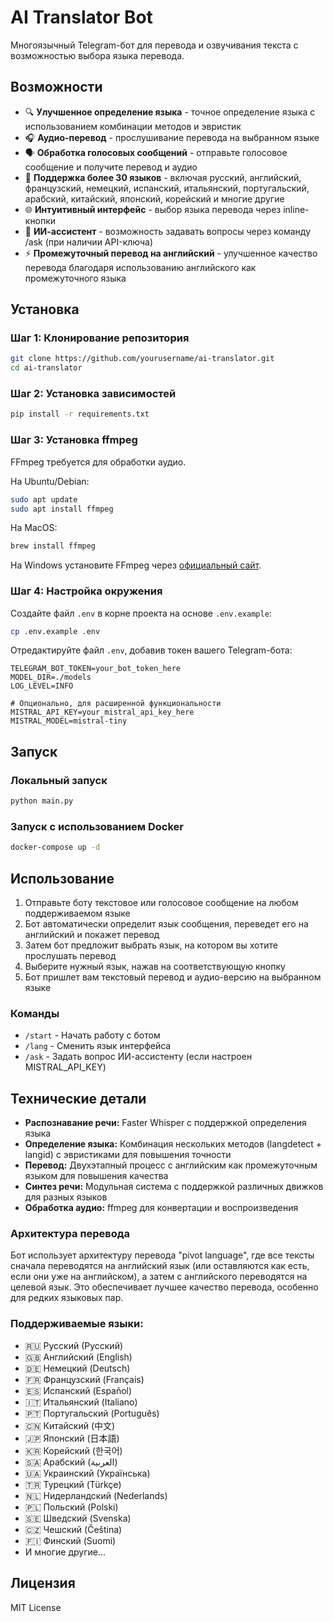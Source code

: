 # AI Translator Bot

Многоязычный Telegram-бот для перевода и озвучивания текста с возможностью выбора языка перевода.

## Возможности

- 🔍 **Улучшенное определение языка** - точное определение языка с использованием комбинации методов и эвристик
- 🎧 **Аудио-перевод** - прослушивание перевода на выбранном языке
- 🗣️ **Обработка голосовых сообщений** - отправьте голосовое сообщение и получите перевод и аудио
- 💬 **Поддержка более 30 языков** - включая русский, английский, французский, немецкий, испанский, итальянский, португальский, арабский, китайский, японский, корейский и многие другие
- 🌐 **Интуитивный интерфейс** - выбор языка перевода через inline-кнопки
- 🤖 **ИИ-ассистент** - возможность задавать вопросы через команду /ask (при наличии API-ключа)
- ⚡ **Промежуточный перевод на английский** - улучшенное качество перевода благодаря использованию английского как промежуточного языка

## Установка

### Шаг 1: Клонирование репозитория

```bash
git clone https://github.com/yourusername/ai-translator.git
cd ai-translator
```

### Шаг 2: Установка зависимостей

```bash
pip install -r requirements.txt
```

### Шаг 3: Установка ffmpeg

FFmpeg требуется для обработки аудио.

На Ubuntu/Debian:
```bash
sudo apt update
sudo apt install ffmpeg
```

На MacOS:
```bash
brew install ffmpeg
```

На Windows установите FFmpeg через [официальный сайт](https://ffmpeg.org/download.html).

### Шаг 4: Настройка окружения

Создайте файл `.env` в корне проекта на основе `.env.example`:

```bash
cp .env.example .env
```

Отредактируйте файл `.env`, добавив токен вашего Telegram-бота:

```
TELEGRAM_BOT_TOKEN=your_bot_token_here
MODEL_DIR=./models
LOG_LEVEL=INFO

# Опционально, для расширенной функциональности
MISTRAL_API_KEY=your_mistral_api_key_here
MISTRAL_MODEL=mistral-tiny
```

## Запуск

### Локальный запуск

```bash
python main.py
```

### Запуск с использованием Docker

```bash
docker-compose up -d
```

## Использование

1. Отправьте боту текстовое или голосовое сообщение на любом поддерживаемом языке
2. Бот автоматически определит язык сообщения, переведет его на английский и покажет перевод
3. Затем бот предложит выбрать язык, на котором вы хотите прослушать перевод
4. Выберите нужный язык, нажав на соответствующую кнопку
5. Бот пришлет вам текстовый перевод и аудио-версию на выбранном языке

### Команды

- `/start` - Начать работу с ботом
- `/lang` - Сменить язык интерфейса
- `/ask` - Задать вопрос ИИ-ассистенту (если настроен MISTRAL_API_KEY)

## Технические детали

- **Распознавание речи:** Faster Whisper с поддержкой определения языка
- **Определение языка:** Комбинация нескольких методов (langdetect + langid) с эвристиками для повышения точности
- **Перевод:** Двухэтапный процесс с английским как промежуточным языком для повышения качества
- **Синтез речи:** Модульная система с поддержкой различных движков для разных языков
- **Обработка аудио:** ffmpeg для конвертации и воспроизведения

### Архитектура перевода

Бот использует архитектуру перевода "pivot language", где все тексты сначала переводятся на английский язык (или оставляются как есть, если они уже на английском), а затем с английского переводятся на целевой язык. Это обеспечивает лучшее качество перевода, особенно для редких языковых пар.

### Поддерживаемые языки:

- 🇷🇺 Русский (Русский)
- 🇬🇧 Английский (English)
- 🇩🇪 Немецкий (Deutsch)
- 🇫🇷 Французский (Français)
- 🇪🇸 Испанский (Español)
- 🇮🇹 Итальянский (Italiano)
- 🇵🇹 Португальский (Português)
- 🇨🇳 Китайский (中文)
- 🇯🇵 Японский (日本語)
- 🇰🇷 Корейский (한국어)
- 🇸🇦 Арабский (العربية)
- 🇺🇦 Украинский (Українська)
- 🇹🇷 Турецкий (Türkçe)
- 🇳🇱 Нидерландский (Nederlands)
- 🇵🇱 Польский (Polski)
- 🇸🇪 Шведский (Svenska)
- 🇨🇿 Чешский (Čeština)
- 🇫🇮 Финский (Suomi)
- И многие другие...

## Лицензия

MIT License 
